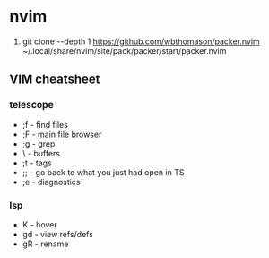 # nvim

1. git clone --depth 1 https://github.com/wbthomason/packer.nvim  ~/.local/share/nvim/site/pack/packer/start/packer.nvim


## VIM cheatsheet

### telescope

* ;f - find files
* ;F - main file browser
* ;g - grep
* \\ - buffers
* ;t - tags
* ;; - go back to what you just had open in TS
* ;e - diagnostics

### lsp
* K - hover
* gd - view refs/defs
* gR - rename
